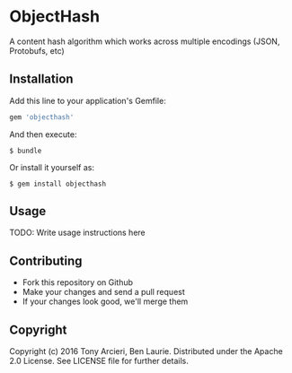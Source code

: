 # ObjectHash

A content hash algorithm which works across multiple encodings (JSON, Protobufs, etc)

## Installation

Add this line to your application's Gemfile:

```ruby
gem 'objecthash'
```

And then execute:

    $ bundle

Or install it yourself as:

    $ gem install objecthash

## Usage

TODO: Write usage instructions here

## Contributing

* Fork this repository on Github
* Make your changes and send a pull request
* If your changes look good, we'll merge them

## Copyright

Copyright (c) 2016 Tony Arcieri, Ben Laurie. Distributed under the Apache 2.0 License.
See LICENSE file for further details.
